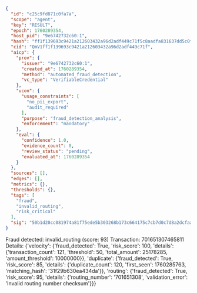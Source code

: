 ```json
{
  "id": "c25c9fd871c0fa7a",
  "scope": "agent",
  "key": "RESULT",
  "epoch": 1760289354,
  "host_pid": "9e6742732c60:1",
  "hash": "ff1f139693c9421a212603432a96d2adf449c71f5c8aadfa831637dd5c0fca87",
  "cid": "QmV1ff1f139693c9421a212603432a96d2adf449c71f",
  "aicp": {
    "prov": {
      "issuer": "9e6742732c60:1",
      "created_at": 1760289354,
      "method": "automated_fraud_detection",
      "vc_type": "VerifiableCredential"
    },
    "ucon": {
      "usage_constraints": [
        "no_pii_export",
        "audit_required"
      ],
      "purpose": "fraud_detection_analysis",
      "enforcement": "mandatory"
    },
    "eval": {
      "confidence": 1.0,
      "evidence_count": 0,
      "review_status": "pending",
      "evaluated_at": 1760289354
    }
  },
  "sources": [],
  "edges": [],
  "metrics": {},
  "thresholds": {},
  "tags": [
    "fraud",
    "invalid_routing",
    "risk_critical"
  ],
  "sig": "50b1d20cc081974a81f75ede5b303268b173c664175c7cb7d0c7d8a2dcfaaeef"
}
```

Fraud detected: invalid_routing (score: 93)
Transaction: 701651307465811
Details: {'velocity': {'fraud_detected': True, 'risk_score': 100, 'details': {'transaction_count': 121, 'threshold': 50, 'total_amount': 25178285, 'amount_threshold': 10000000}}, 'duplicate': {'fraud_detected': True, 'risk_score': 85, 'details': {'duplicate_count': 120, 'first_seen': 1760285763, 'matching_hash': '31f29b630ea434da'}}, 'routing': {'fraud_detected': True, 'risk_score': 95, 'details': {'routing_number': '701651308', 'validation_error': 'Invalid routing number checksum'}}}